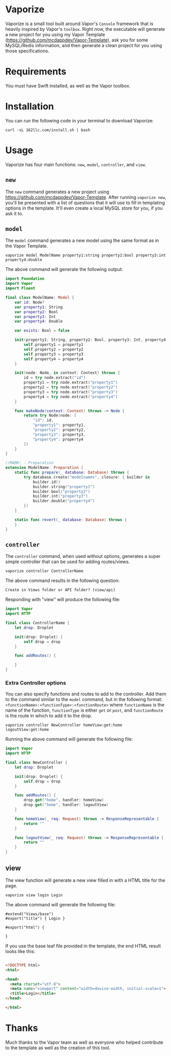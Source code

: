 # Vaporize

Vaporize is a small tool built around Vapor's `Console` framework that is heavily inspired by Vapor's `toolbox`. Right now, the executable will generate a new project for you using my Vapor Template (https://github.com/mcdappdev/Vapor-Template), ask you for some MySQL/Redis information, and then generate a clean project for you using those specifications.

# Requirements

You must have Swift installed, as well as the Vapor toolbox.

# Installation

You can run the following code in your terminal to download Vaporize:

`curl -sL 162llc.com/install.sh | bash`

# Usage
Vaporize has four main functions: `new`, `model`, `controller`, and `view`.

## `new`
The `new` command generates a new project using https://github.com/mcdappdev/Vapor-Template. After running `vaporize new`, you'll be presented with a list of questions that it will use to fill in templating options in the template. It'll even create a local MySQL store for you, if you ask it to.

## `model`
The `model` command generates a new model using the same format as in the Vapor Template.

`vaporize model ModelName property1:string property2:bool property3:int property4:double`

The above command will generate the following output:

```swift
import Foundation
import Vapor
import Fluent

final class ModelName: Model {
    var id: Node?
    var property1: String
    var property2: Bool
    var property3: Int
    var property4: Double

    var exists: Bool = false

    init(property1: String, property2: Bool, property3: Int, property4: Double) {
        self.property1 = property1
        self.property2 = property2
        self.property3 = property3
        self.property4 = property4
    }

    init(node: Node, in context: Context) throws {
        id = try node.extract("id")
        property1 = try node.extract("property1")
        property2 = try node.extract("property2")
        property3 = try node.extract("property3")
        property4 = try node.extract("property4")
    }

    func makeNode(context: Context) throws -> Node {
        return try Node(node: [
            "id": id,
            "property1": property1,
            "property2": property2,
            "property3": property3,
            "property4": property4
        ])
    }
}

//MARK: - Preparation
extension ModelName: Preparation {
    static func prepare(_ database: Database) throws {
        try database.create("modelnames", closure: { builder in
            builder.id()
            builder.string("property1")
            builder.bool("property2")
            builder.int("property3")
            builder.double("property4")
        })
    }

    static func revert(_ database: Database) throws {
    }
}
```

## `controller`
The `controller` command, when used without options, generates a super simple controller that can be used for adding routes/views.

`vaporize controller ControllerName`

The above command results in the following question:

`Create in Views folder or API folder? (view/api)`

Responding with "view" will produce the following file:

```swift
import Vapor
import HTTP

final class ControllerName {
    let drop: Droplet

    init(drop: Droplet) {
        self.drop = drop
    }

    func addRoutes() {

    }
}
```

### Extra Controller options
You can also specify functions and routes to add to the controller. Add them to the command similar to the `model` command, but in the following format: `<functionName>:<functionType>:<functionRoute>` where `functionName` is the name of the function, `functionType` is either `get` or `post`, and `functionRoute` is the route in which to add it to the drop.

`vaporize controller NewController homeView:get:home logoutView:get:home`

Running the above command will generate the following file:

```swift
import Vapor
import HTTP

final class NewController {
    let drop: Droplet

    init(drop: Droplet) {
        self.drop = drop
    }

    func addRoutes() {
        drop.get("home", handler: homeView)
        drop.get("home", handler: logoutView)
    }

    func homeView(_ req: Request) throws -> ResponseRepresentable {
        return ""
    }

    func logoutView(_ req: Request) throws -> ResponseRepresentable {
        return ""
    }
}
```

## view
The view function will generate a new view filled in with a HTML title for the page.

`vaporize view login Login`

The above command will generate the following file:

```
#extend("Views/base")
#export("title") { Login }

#export("html") {

}
```

If you use the base leaf file provided in the template, the end HTML result looks like this:

```html

<!DOCTYPE html>
<html>

<head>
  <meta charset="utf-8">
  <meta name="viewport" content="width=device-width, initial-scale=1">
  <title>Login</title>
</head>

</html>
```

# Thanks

Much thanks to the Vapor team as well as everyone who helped contribute to the template as well as the creation of this tool.
